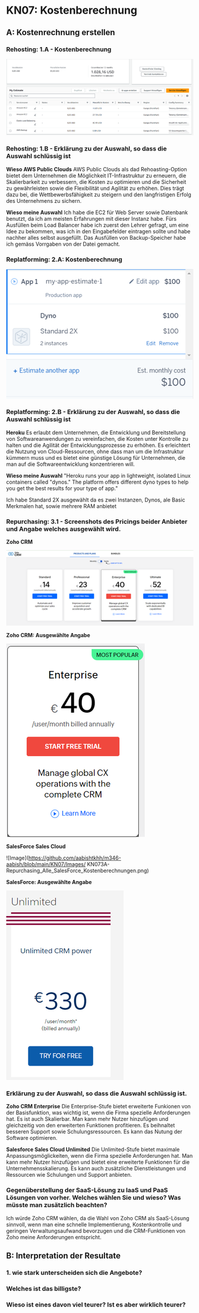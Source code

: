 # KN07: Kostenberechnung
## A: Kostenrechnung erstellen
### Rehosting: 1.A - Kostenberechnung
![Image](https://github.com/aabishtkhh/m346-aabish/blob/main/KN07/Images/KN071A-Rehosting_Kostenberechnungen.png)

### Rehosting: 1.B - Erklärung zu der Auswahl, so dass die Auswahl schlüssig ist
<b>Wieso AWS Public Clouds</b>
AWS Public Clouds als dad Rehoasting-Option bietet dem Unternehmen die Möglichkeit IT-Infrastruktur zu erneuern, die Skalierbarkeit zu verbessern, die Kosten zu optimieren und die Sicherheit zu gewährleisten sowie die Flexibilität und Agilität zu erhöhen. Dies trägt dazu bei, die Wettbewerbsfähigkeit zu steigern und den langfristigen Erfolg des Unternehmens zu sichern.

<b>Wieso meine Auswahl</b>
Ich habe die EC2 für Web Server sowie Datenbank benutzt, da ich am meisten Erfahrungen mit dieser Instanz habe.
Fürs Ausfüllen beim Load Balancer habe ich zuerst den Lehrer gefragt, um eine Idee zu bekommen, was ich in den Eingabefelder eintragen sollte und habe nachher alles selbst ausgefüllt. Das Ausfüllen von Backup-Speicher habe ich gemäss Vorrgaben von der Datei gemacht.

### Replatforming: 2.A: Kostenberechnung
![Image](https://github.com/aabishtkhh/m346-aabish/blob/main/KN07/Images/KN072A-Rehosting_Kostenberechnungen.png)

### Replatforming: 2.B - Erklärung zu der Auswahl, so dass die Auswahl schlüssig ist
<b>Heroku</b>
Es erlaubt dem Unternehmen, die Entwicklung und Bereitstellung von Softwareanwendungen zu vereinfachen, die Kosten unter Kontrolle zu halten und die Agilität der Entwicklungsprozesse zu erhöhen. Es erleichtert die Nutzung von Cloud-Ressourcen, ohne dass man um die Infrastruktur kümmern muss und es bietet eine günstige Lösung für Unternehmen, die man auf die Softwareentwicklung konzentrieren will. 

<b>Wieso meine Auswahl</b>
"Heroku runs your app in lightweight, isolated Linux containers called "dynos." The platform offers different dyno types to help you get the best results for your type of app."

Ich habe Standard 2X ausgewählt da es zwei Instanzen, Dynos, ale Basic Merkmalen hat, sowie mehrere RAM anbietet

### Repurchasing: 3.1 - Screenshots des Pricings beider Anbieter und Angabe welches ausgewählt wird.
<b>Zoho CRM</b>

![Image](https://github.com/aabishtkhh/m346-aabish/blob/main/KN07/Images/KN073A-Repurchasing_Alle_Zoho_Kostenberechnungen.png)

<b>Zoho CRM: Ausgewählte Angabe</b>

![Image](https://github.com/aabishtkhh/m346-aabish/blob/main/KN07/Images/KN073A-Repurchasing_Zoho_Kostenberechnungen.png)

<b>SalesForce Sales Cloud</b>

![Image](https://github.com/aabishtkhh/m346-aabish/blob/main/KN07/Images/ KN073A-Repurchasing_Alle_SalesForce_Kostenberechnungen.png)

<b>SalesForce: Ausgewählte Angabe</b>

![Image](https://github.com/aabishtkhh/m346-aabish/blob/main/KN07/Images/KN073A-Repurchasing_SalesForce_Kostenberechnungen.png)

### Erklärung zu der Auswahl, so dass die Auswahl schlüssig ist.
<b>Zoho CRM Enterprise</b>
Die Enterprise-Stufe bietet erweiterte Funkionen von der Basisfunktion, was wichtig  ist, wenn die Firma spezielle Anforderungen hat. Es ist auch Skalierbar. Man kann mehr Nutzer hinzufügen und gleichzeitig von den erweiterten Funktionen profitieren. Es beihnaltet besseren Support sowie Schulungsressourcen. Es kann das Nutung der Software optimieren.

<b>Salesforce Sales Cloud Unlimited</b>
Die Unlimited-Stufe bietet maximale Anpassungsmöglickeiten, wenn die Firma spezielle Anforderungen hat. Man kann mehr Nutzer hinzufügen und bietet eine erweiterte Funktionen für die Unternehmensskalierung. Es kann auch zusätzliche Dienstleistungen und Ressourcen wie Schulungen und Support anbieten. 

### Gegenüberstellung der SaaS-Lösung zu IaaS und PaaS Lösungen von vorher. Welches wählen Sie und wieso? Was müsste man zusätzlich beachten?

Ich würde Zoho CRM wählen, da die Wahl von Zoho CRM als SaaS-Lösung sinnvoll, wenn man eine schnelle Implementierung, Kostenkontrolle und geringen Verwaltungsaufwand bevorzugen und die CRM-Funktionen von Zoho meine Anforderungen entspricht.

## B: Interpretation der Resultate
### 1. wie stark unterscheiden sich die Angebote?

### Welches ist das billigste?

### Wieso ist eines davon viel teurer? Ist es aber wirklich teurer?